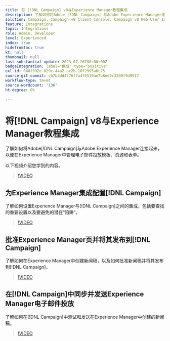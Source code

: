 ```yaml
---
title: 将 [!DNL Campaign] v8与Experience Manager教程集成
description: 了解如何将Adobe [!DNL Campaign] 与Adobe Experience Manager连接起来，以便在Experience Manager中管理电子邮件投放模板、资源和表单。
solution: Campaign, Campaign v8 Client Console, Campaign v8 Web User Interface, Experience Manager
feature: Integrations
topic: Integrations
role: Admin, Developer
level: Experienced
index: true
hidefromtoc: true
kt: null
thumbnail: null
last-substantial-update: 2023-07-26T00:00:00Z
badgeIntegration: label="集成" type="positive"
exl-id: 040f992e-029c-44a2-ac2b-10f2995a6c75
source-git-commit: cb7b3dd4776f7a475519ae7b8ed9c3209f9d9917
workflow-type: tm+mt
source-wordcount: '136'
ht-degree: 0%

---
```


# 将[!DNL Campaign] v8与Experience Manager教程集成

了解如何将Adobe[!DNL Campaign]与Adobe Experience Manager连接起来，以便在Experience Manager中管理电子邮件投放模板、资源和表单。

以下视频介绍您学到的内容。

>[!VIDEO](https://video.tv.adobe.com/v/344271?quality=12&learn=on&captions=chi_hans)

## 为Experience Manager集成配置[!DNL Campaign]

了解如何设置Experience Manager与[!DNL Campaign]之间的集成，包括要查找的重要设置以及要避免的潜在“陷阱”。

>[!VIDEO](https://video.tv.adobe.com/v/3445906?quality=12&learn=on&captions=chi_hans)

## 批准Experience Manager页并将其发布到[!DNL Campaign]

了解如何在Experience Manager中创建新闻稿，以及如何批准新闻稿并将其发布到[!DNL Campaign]。

>[!VIDEO](https://video.tv.adobe.com/v/3447581?quality=12&learn=on&captions=chi_hans)

## 在[!DNL Campaign]中同步并发送Experience Manager电子邮件投放

了解如何在[!DNL Campaign]中测试和发送在Experience Manager中创建的新闻稿。

>[!VIDEO](https://video.tv.adobe.com/v/3444758?quality=12&learn=on&captions=chi_hans)
